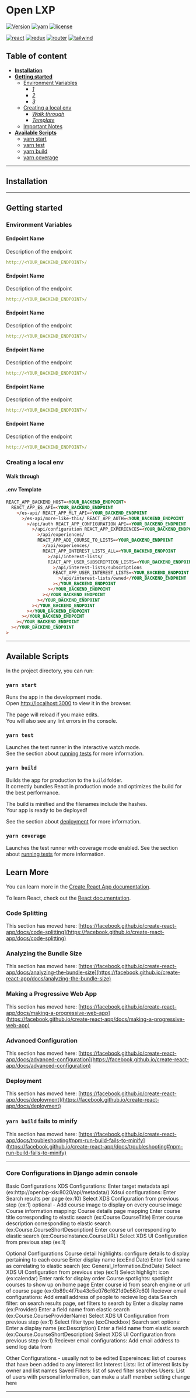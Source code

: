 # Open LXP

[![Version](https://img.shields.io/badge/version-prototype-yellow)](https://github.com/OpenLXP/openlxp-xds-ui)
[![yarn](https://img.shields.io/badge/yarn-1.22.1-blue)](https://yarnpkg.com/)
[![license](https://img.shields.io/badge/license-Apache_2.0-green)](https://github.com/OpenLXP/openlxp-xds-ui/blob/main/LICENSE)

[![react](https://img.shields.io/badge/react-17.0.1-61dafb)](https://reactjs.org/)
[![redux](https://img.shields.io/badge/redux-4.0.5-764abc)](https://redux-toolkit.js.org/)
[![router](https://img.shields.io/badge/router-5.2.0-red)](https://reactrouter.com/web/guides/quick-start)
[![tailwind](https://img.shields.io/badge/tailwind-2.2.2-22d3ee)](https://redux-toolkit.js.org/)

## Table of content

- [**Installation**](#installation)
- [**Getting started**](#getting-started)
  - [Environment Variables](#variables)
    - [_1_](#endpoint-1)
    - [_2_](#endpoint-2)
    - [_3_](#endpoint-3)
  - [Creating a local env](#creating-a-local-env)
    - [_Walk through_](#walk-through)
    - [_Template_](#template)
  - [Important Notes](#important-notes)
- [**Available Scripts**](#available-scripts)
  - [yarn start](#yarn-start)
  - [yarn test](#yarn-test)
  - [yarn build](#yarn-build)
  - [yarn coverage](#yarn-coverage)

---

## Installation

---

## Getting started

### Environment Variables

#### **Endpoint Name**

Description of the endpoint

```yaml
http://<YOUR_BACKEND_ENDPOINT>/
```

#### **Endpoint Name**

Description of the endpoint

```yaml
http://<YOUR_BACKEND_ENDPOINT>/
```

#### **Endpoint Name**

Description of the endpoint

```yaml
http://<YOUR_BACKEND_ENDPOINT>/
```

#### **Endpoint Name**

Description of the endpoint

```yaml
http://<YOUR_BACKEND_ENDPOINT>/
```

#### **Endpoint Name**

Description of the endpoint

```yaml
http://<YOUR_BACKEND_ENDPOINT>/
```

#### **Endpoint Name**

Description of the endpoint

```yaml
http://<YOUR_BACKEND_ENDPOINT>/
```

### Creating a local env

#### **Walk through**

#### **.env Template**

```html
REACT_APP_BACKEND_HOST=<YOUR_BACKEND_ENDPOINT>
  REACT_APP_ES_API=<YOUR_BACKEND_ENDPOINT
    >/es-api/ REACT_APP_MLT_API=<YOUR_BACKEND_ENDPOINT
      >/es-api/more-like-this/ REACT_APP_AUTH=<YOUR_BACKEND_ENDPOINT
        >/api/auth REACT_APP_CONFIGURATION_API=<YOUR_BACKEND_ENDPOINT
          >/api/configuration REACT_APP_EXPERIENCES=<YOUR_BACKEND_ENDPOINT
            >/api/experiences/
            REACT_APP_ADD_COURSE_TO_LISTS=<YOUR_BACKEND_ENDPOINT
              >/api/experiences/
              REACT_APP_INTEREST_LISTS_ALL=<YOUR_BACKEND_ENDPOINT
                >/api/interest-lists/
                REACT_APP_USER_SUBSCRIPTION_LISTS=<YOUR_BACKEND_ENDPOINT
                  >/api/interest-lists/subscriptions
                  REACT_APP_USER_INTEREST_LISTS=<YOUR_BACKEND_ENDPOINT
                    >/api/interest-lists/owned</YOUR_BACKEND_ENDPOINT
                  ></YOUR_BACKEND_ENDPOINT
                ></YOUR_BACKEND_ENDPOINT
              ></YOUR_BACKEND_ENDPOINT
            ></YOUR_BACKEND_ENDPOINT
          ></YOUR_BACKEND_ENDPOINT
        ></YOUR_BACKEND_ENDPOINT
      ></YOUR_BACKEND_ENDPOINT
    ></YOUR_BACKEND_ENDPOINT
  ></YOUR_BACKEND_ENDPOINT
>
```

---

## Available Scripts

In the project directory, you can run:

### `yarn start`

Runs the app in the development mode.\
Open [http://localhost:3000](http://localhost:3000) to view it in the browser.

The page will reload if you make edits.\
You will also see any lint errors in the console.

### `yarn test`

Launches the test runner in the interactive watch mode.\
See the section about [running tests](https://facebook.github.io/create-react-app/docs/running-tests) for more information.

### `yarn build`

Builds the app for production to the `build` folder.\
It correctly bundles React in production mode and optimizes the build for the best performance.

The build is minified and the filenames include the hashes.\
Your app is ready to be deployed!

See the section about [deployment](https://facebook.github.io/create-react-app/docs/deployment) for more information.

### `yarn coverage`

Launches the test runner with coverage mode enabled.
See the section about [running tests](https://facebook.github.io/create-react-app/docs/running-tests) for more information.

## Learn More

You can learn more in the [Create React App documentation](https://facebook.github.io/create-react-app/docs/getting-started).

To learn React, check out the [React documentation](https://reactjs.org/).

### Code Splitting

This section has moved here: [https://facebook.github.io/create-react-app/docs/code-splitting](https://facebook.github.io/create-react-app/docs/code-splitting)

### Analyzing the Bundle Size

This section has moved here: [https://facebook.github.io/create-react-app/docs/analyzing-the-bundle-size](https://facebook.github.io/create-react-app/docs/analyzing-the-bundle-size)

### Making a Progressive Web App

This section has moved here: [https://facebook.github.io/create-react-app/docs/making-a-progressive-web-app](https://facebook.github.io/create-react-app/docs/making-a-progressive-web-app)

### Advanced Configuration

This section has moved here: [https://facebook.github.io/create-react-app/docs/advanced-configuration](https://facebook.github.io/create-react-app/docs/advanced-configuration)

### Deployment

This section has moved here: [https://facebook.github.io/create-react-app/docs/deployment](https://facebook.github.io/create-react-app/docs/deployment)

### `yarn build` fails to minify

This section has moved here: [https://facebook.github.io/create-react-app/docs/troubleshooting#npm-run-build-fails-to-minify](https://facebook.github.io/create-react-app/docs/troubleshooting#npm-run-build-fails-to-minify)

---

### Core Configurations in Django admin console

Basic Configurations
XDS Configurations:
Enter target metadata api (ex:http://openlxp-xis:8020/api/metadata/)
Xdsui configurations:
Enter Search results per page (ex:10)
Select XDS Configuration from previous step (ex:1)
optional - Add course image to display on every course image
Course information mapping: Course details page mapping
Enter course title corresponding to elastic search (ex:Course.CourseTitle)
Enter course description corresponding to elastic search (ex:Course.CourseShortDescription)
Enter course url corresponding to elastic search (ex:CourseInstance.CourseURL)
Select XDS UI Configuration from previous step (ex:1)

Optional Configurations
Course detail highlights: configure details to display pertaining to each course
Enter display name (ex:End Date)
Enter field name as correlating to elastic search (ex: General_Information.EndDate)
Select XDS UI Configuration from previous step (ex:1)
Select highlight icon (ex:calendar)
Enter rank for display order
Course spotlights: spotlight courses to show up on home page
Enter course id from search engine or url of course page (ex:0b89c4f7ba43c5e076cf621d0e567c60)
Reciever email configurations:
Add email address of people to recieve log data
Search filter: on search results page, set filters to search by
Enter a display name (ex:Provider)
Enter a field name from elastic search (ex:Course.CourseProviderName)
Select XDS UI Configuration from previous step (ex:1)
Select filter type (ex:Checkbox)
Search sort options:
Enter a display name (ex:Description)
Enter a field name from elastic search (ex:Course.CourseShortDescription)
Select XDS UI Configuration from previous step (ex:1)
Reciever email configurations:
Add email address to send log data from

Other Configurations - usually not to be edited
Expereinces: list of courses that have been added to any interest list
Interest Lists: list of interest lists by owner and list names
Saved Filters: list of saved filter searches
Users: List of users with personal information, can make a staff member setting change here

---
